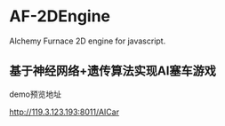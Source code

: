 # AF-2DEngine
Alchemy Furnace 2D engine for javascript.


## 基于神经网络+遗传算法实现AI塞车游戏

demo预览地址

http://119.3.123.193:8011/AICar
